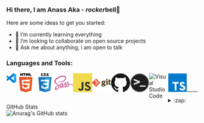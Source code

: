 ### Hi there, I am Anass Aka - *rocker*bell👋

Here are some ideas to get you started:

- 🌱 I’m currently learning everything
- 👯 I’m looking to collaborate on open source projects
- 💬 Ask me about anything, i am open to talk 

### Languages and Tools:

[<img align="left" alt="Visual Studio Code" width="26px" src="https://raw.githubusercontent.com/github/explore/80688e429a7d4ef2fca1e82350fe8e3517d3494d/topics/visual-studio-code/visual-studio-code.png" />]()
[<img align="left" alt="HTML5" width="50px" src="https://raw.githubusercontent.com/github/explore/80688e429a7d4ef2fca1e82350fe8e3517d3494d/topics/html/html.png" />]()
[<img align="left" alt="CSS3" width="50px" src="https://raw.githubusercontent.com/github/explore/80688e429a7d4ef2fca1e82350fe8e3517d3494d/topics/css/css.png" />]()
[<img align="left" alt="Sass" width="50px" src="https://raw.githubusercontent.com/github/explore/80688e429a7d4ef2fca1e82350fe8e3517d3494d/topics/sass/sass.png" />]()
[<img align="left" alt="JavaScript" width="50px" src="https://raw.githubusercontent.com/github/explore/80688e429a7d4ef2fca1e82350fe8e3517d3494d/topics/javascript/javascript.png" />]()
[<img align="left" alt="Git" width="50px" src="https://raw.githubusercontent.com/github/explore/80688e429a7d4ef2fca1e82350fe8e3517d3494d/topics/git/git.png" />]()
[<img align="left" alt="GitHub" width="50px" src="https://raw.githubusercontent.com/github/explore/78df643247d429f6cc873026c0622819ad797942/topics/github/github.png" />]()
[<img align="left" alt="Terminal" width="50px" src="https://raw.githubusercontent.com/github/explore/80688e429a7d4ef2fca1e82350fe8e3517d3494d/topics/terminal/terminal.png" />]()
[<img align="left" alt="Visual Studio Code" width="50px" src="https://vite.dev/logo.svg" />]()
[<img align="left" alt="Visual Studio Code" width="50px" src="https://raw.githubusercontent.com/devicons/devicon/master/icons/typescript/typescript-original.svg" />]()




<br />
<br />

---
<details>
  <summary>:zap: GitHub Stats</summary>


</details>


<div>
  <img src="https://camo.githubusercontent.com/789532235e08fe2b039dd90d23b838d75bc5c5a75b97bb4145d15b50510fd92e/68747470733a2f2f6769746875622d70726f66696c652d74726f7068792e76657263656c2e6170702f3f757365726e616d653d6c6163796d6f72726f77266d617267696e2d773d31322672616e6b3d2d432c2d3f267468656d653d7472616e73706172656e74" alt="Anurag's GitHub stats" data-canonical-src="https://github-profile-trophy.vercel.app/?username=lacymorrow&amp;margin-w=12&amp;rank=-C,-?&amp;theme=transparent" style="max-width: 100%;">
</div>

[twitter]: https://twitter.com/AnassTantane
[linkedin]: https://www.linkedin.com/in/rocker-bell/


